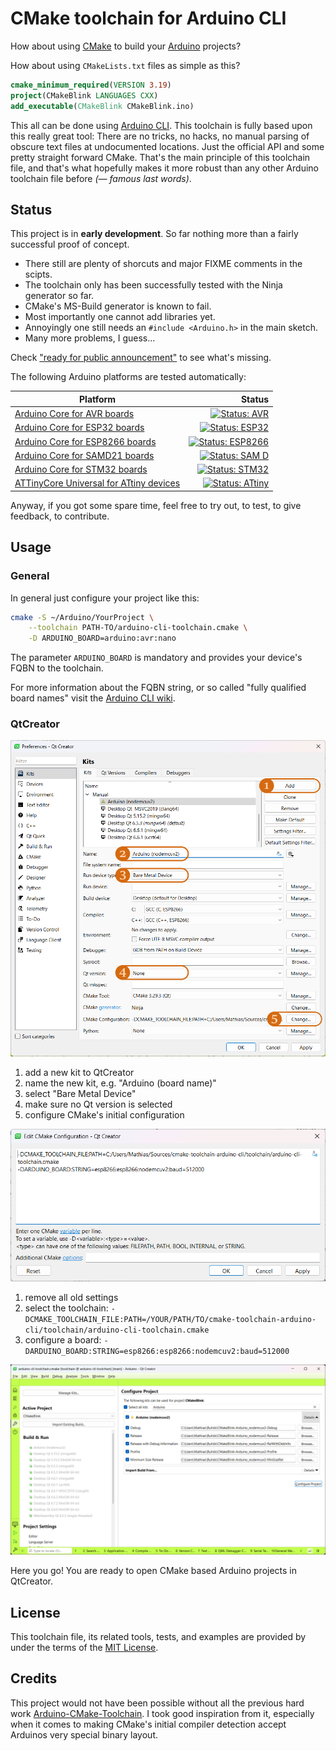 # CMake toolchain for Arduino CLI

How about using [CMake](https://cmake.org) to build your [Arduino](https://arduino.cc/) projects?

How about using `CMakeLists.txt` files as simple as this?

```CMake
cmake_minimum_required(VERSION 3.19)
project(CMakeBlink LANGUAGES CXX)
add_executable(CMakeBlink CMakeBlink.ino)
```

This all can be done using [Arduino CLI](https://github.com/arduino/arduino-cli).
This toolchain is fully based upon this really great tool: There are no tricks, no hacks, 
no manual parsing of obscure text files at undocumented locations. Just the official
API and some pretty straight forward CMake. That's the main principle of this toolchain
file, and that's what hopefully makes it more robust than any other Arduino toolchain
file before *(— famous last words)*.

## Status

This project is in **early development**.
So far nothing more than a fairly successful proof of concept.

- There still are plenty of shorcuts and major FIXME comments in the scipts.
- The toolchain only has been successfully tested with the Ninja generator so far.
- CMake's MS-Build generator is known to fail.
- Most importantly one cannot add libraries yet.
- Annoyingly one still needs an `#include <Arduino.h>` in the main sketch.
- Many more problems, I guess...

Check ["ready for public announcement"][milestone-2] to see what's missing.

The following Arduino platforms are tested automatically:

| Platform                                               | Status                                                    |
| ------------------------------------------------------ | --------------------------------------------------------: |
| [Arduino Core for AVR boards][arduino-avr]             | [![Status: AVR    ][arduino-avr.svg]    ][workflows/main] |
| [Arduino Core for ESP32 boards][arduino-esp32]         | [![Status: ESP32  ][arduino-esp32.svg]  ][workflows/main] |
| [Arduino Core for ESP8266 boards][arduino-esp8266]     | [![Status: ESP8266][arduino-esp8266.svg]][workflows/main] |
| [Arduino Core for SAMD21 boards][arduino-samd]         | [![Status: SAM D  ][arduino-samd.svg]   ][workflows/main] |
| [Arduino Core for STM32 boards][arduino-stm32]         | [![Status: STM32  ][arduino-stm32.svg]  ][workflows/main] |
| [ATTinyCore Universal for ATtiny devices][attiny-core] | [![Status: ATtiny ][attiny-core.svg]    ][workflows/main] |

Anyway, if you got some spare time, feel free to try out, to test, to give feedback,
to contribute.

## Usage
### General

In general just configure your project like this:

```Bash
cmake -S ~/Arduino/YourProject \
    --toolchain PATH-TO/arduino-cli-toolchain.cmake \
    -D ARDUINO_BOARD=arduino:avr:nano
```

The parameter `ARDUINO_BOARD` is mandatory and provides your device's FQBN to the toolchain.

For more information about the FQBN string, or so called "fully qualified board names" visit
the [Arduino CLI wiki](https://arduino.github.io/arduino-cli/1.0/FAQ/#whats-the-fqbn-string).

### QtCreator

![Setup a new kit](.assets/qtcreator-kit-setup.png)

1. add a new kit to QtCreator
2. name the new kit, e.g. "Arduino (board name)"
3. select "Bare Metal Device"
4. make sure no Qt version is selected
5. configure CMake's initial configuration

![Configure the kit's CMake settings](.assets/qtcreator-kit-setup-cmake.png)

1. remove all old settings
2. select the toolchain: `-DCMAKE_TOOLCHAIN_FILE:PATH=/YOUR/PATH/TO/cmake-toolchain-arduino-cli/toolchain/arduino-cli-toolchain.cmake`
3. configure a board: `-DARDUINO_BOARD:STRING=esp8266:esp8266:nodemcuv2:baud=512000`

![Setup a project](.assets/qtcreator-project-setup.png)

Here you go! You are ready to open CMake based Arduino projects in QtCreator.

## License

This toolchain file, its related tools, tests, and examples are provided by under the terms
of the [MIT License](LICENSE).

## Credits

This project would not have been possible without all the previous hard work
[Arduino-CMake-Toolchain](https://github.com/a9183756-gh/Arduino-CMake-Toolchain).
I took good inspiration from it, especially when it comes to making CMake's initial
compiler detection accept Arduinos very special binary layout.

<!-- The following are the link reference definitions used in this document -->

[arduino-avr]:          https://github.com/arduino/ArduinoCore-avr
[arduino-samd]:         https://github.com/arduino/ArduinoCore-samd
[arduino-esp32]:        https://github.com/arduino/arduino-esp32
[arduino-esp8266]:      https://github.com/esp8266/Arduino
[arduino-stm32]:        https://github.com/stm32duino/Arduino_Core_STM32
[attiny-core]:          https://github.com/SpenceKonde/ATTinyCore

[arduino-avr.svg]:      https://github.com/hasselmm/cmake-toolchain-arduino-cli/actions/workflows/badge-arduino-avr.yml/badge.svg
[arduino-esp32.svg]:    https://github.com/hasselmm/cmake-toolchain-arduino-cli/actions/workflows/badge-esp32.yml/badge.svg
[arduino-esp8266.svg]:  https://github.com/hasselmm/cmake-toolchain-arduino-cli/actions/workflows/badge-esp8266.yml/badge.svg
[arduino-samd.svg]:     https://github.com/hasselmm/cmake-toolchain-arduino-cli/actions/workflows/badge-arduino-samd.yml/badge.svg
[arduino-stm32.svg]:    https://github.com/hasselmm/cmake-toolchain-arduino-cli/actions/workflows/badge-stm32.yml/badge.svg
[attiny-core.svg]:      https://github.com/hasselmm/cmake-toolchain-arduino-cli/actions/workflows/badge-attinycore.yml/badge.svg
[workflows/main]:       https://github.com/hasselmm/cmake-toolchain-arduino-cli/actions/workflows/main.yml

[milestone-2]:          https://github.com/hasselmm/cmake-toolchain-arduino-cli/milestone/2
